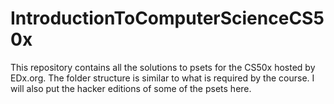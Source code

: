 # IntroductionToComputerScienceCS50x


This repository contains all the solutions to psets for the CS50x hosted by EDx.org.
The folder structure is similar to what is required by the course.
I will also put the hacker editions of some of the psets here.
